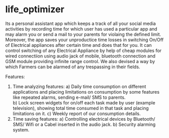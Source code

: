 # life_optimizer
Its a personal assistant app which keeps a track of all your social media activities by recording time for which user has used a particular app and may alarm you or send a mail to your parents for violaing the defined limit.
Moreover, the app saves your unproductice time losses in switching On/Off of Electrical appliances after certain time and does that for you. It can control switching of any Electrical Appliance by help of cheap modules for wired connectiion using audio jack of mobile, bluetooth connection  and GSM module providing infinite range control.
 We also devised a way by which Farmers can be alarmed of any trespassing in their fields.


Features:
1)  Time analyzing features:
    a) Daily time consumption on different applications and placing limitations on consumption by some features like repeated alarms, sending e-mail/ SMS to parents.  
    b) Lock screen widgets for on/off each task made by user (example television), showing total time consumed in that task and placing limitations on it.
    c) Weekly report of our consumption details.
2)  Time saving features:
    a) Controlling electrical devices by Bluetooth/ SMS/ Wifi or a Cabel inserted in the audio jack.
    b) Security alarming system.
